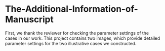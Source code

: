 # The-Additional-Information-of-Manuscript
First, we thank the reviewer for checking the parameter settings of the cases in our work. This project contains two images, which provide detailed parameter settings for the two illustrative cases we constructed.
